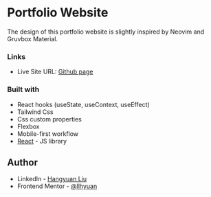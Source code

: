 # Portfolio Website

The design of this portfolio website is slightly inspired by Neovim and Gruvbox Material. 

### Links

- Live Site URL: [Github page](https://llhyuan.github.io/Space-tourism-website/)

### Built with

- React hooks (useState, useContext, useEffect) 
- Tailwind Css
- Css custom properties
- Flexbox
- Mobile-first workflow
- [React](https://reactjs.org/) - JS library


## Author

- LinkedIn - [Hangyuan Liu](www.linkedin.com/in/hangyuan-liu-a9282718b)
- Frontend Mentor - [@llhyuan](https://www.frontendmentor.io/profile/llhyuan)
